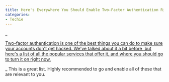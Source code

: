 ```yaml
---
title: Here's Everywhere You Should Enable Two-Factor Authentication Right Now
categories:
- Techie
---
```


_


[Two-factor authentication is one of the best things you can do to make sure your accounts don't get hacked. We've talked about it a bit before, but here's a list of all the popular services that offer it, and where you should go to turn it on right now.](http://lifehacker.com/5938565/heres-everywhere-you-should-enable-two+factor-authentication-right-now)

_
This is a great list. Highly recommended to go and enable all of these that are relevant to you.
